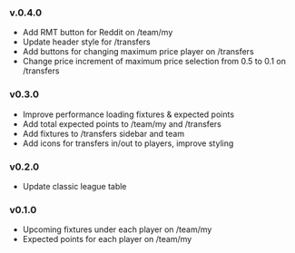 ### v.0.4.0

- Add RMT button for Reddit on /team/my
- Update header style for /transfers
- Add buttons for changing maximum price player on /transfers
- Change price increment of maximum price selection from 0.5 to 0.1 on /transfers

### v0.3.0

- Improve performance loading fixtures & expected points
- Add total expected points to /team/my and /transfers
- Add fixtures to /transfers sidebar and team
- Add icons for transfers in/out to players, improve styling

### v0.2.0

- Update classic league table

### v0.1.0

- Upcoming fixtures under each player on /team/my
- Expected points for each player on /team/my

